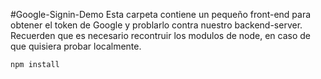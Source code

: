 #Google-Signin-Demo
Esta carpeta contiene un pequeño front-end para obtener el token de Google y problarlo contra nuestro backend-server.
Recuerden que es necesario recontruir los modulos de node, en caso de que quisiera probar localmente.

``npm install``